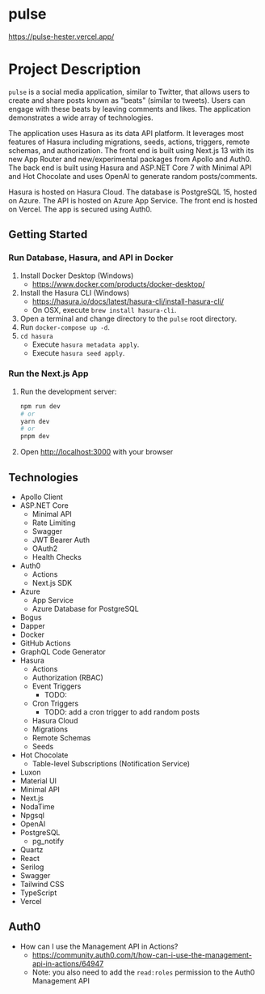 # pulse

https://pulse-hester.vercel.app/

# Project Description

`pulse` is a social media application, similar to Twitter, that allows users to create and share posts known as "beats" (similar to tweets). Users can engage with these beats by leaving comments and likes. The application demonstrates a wide array of technologies.

The application uses Hasura as its data API platform. It leverages most features of Hasura including migrations, seeds, actions, triggers, remote schemas, and authorization.
The front end is built using Next.js 13 with its new App Router and new/experimental packages from Apollo and Auth0.
The back end is built using Hasura and ASP.NET Core 7 with Minimal API and Hot Chocolate and uses OpenAI to generate random posts/comments.

Hasura is hosted on Hasura Cloud.
The database is PostgreSQL 15, hosted on Azure.
The API is hosted on Azure App Service.
The front end is hosted on Vercel.
The app is secured using Auth0.

## Getting Started

### Run Database, Hasura, and API in Docker

1. Install Docker Desktop (Windows)
   - https://www.docker.com/products/docker-desktop/
1. Install the Hasura CLI (Windows)
   - https://hasura.io/docs/latest/hasura-cli/install-hasura-cli/
   - On OSX, execute `brew install hasura-cli`.
1. Open a terminal and change directory to the `pulse` root directory.
1. Run `docker-compose up -d`.
1. `cd hasura`
   - Execute `hasura metadata apply`.
   - Execute `hasura seed apply`.

### Run the Next.js App

1. Run the development server:
    ```bash
    npm run dev
    # or
    yarn dev
    # or
    pnpm dev
    ```
2. Open [http://localhost:3000](http://localhost:3000) with your browser

## Technologies

- Apollo Client
- ASP.NET Core
    - Minimal API
    - Rate Limiting
    - Swagger
    - JWT Bearer Auth
    - OAuth2
    - Health Checks
- Auth0
    - Actions
    - Next.js SDK
- Azure
    - App Service
    - Azure Database for PostgreSQL
- Bogus
- Dapper
- Docker
- GitHub Actions
- GraphQL Code Generator
- Hasura
    - Actions
    - Authorization (RBAC)
    - Event Triggers
        - TODO:
    - Cron Triggers
        - TODO: add a cron trigger to add random posts
    - Hasura Cloud
    - Migrations
    - Remote Schemas
    - Seeds
- Hot Chocolate
    - Table-level Subscriptions (Notification Service)
- Luxon
- Material UI
- Minimal API
- Next.js
- NodaTime
- Npgsql
- OpenAI
- PostgreSQL
    - pg_notify
- Quartz
- React
- Serilog
- Swagger
- Tailwind CSS
- TypeScript
- Vercel

## Auth0

- How can I use the Management API in Actions?
    - https://community.auth0.com/t/how-can-i-use-the-management-api-in-actions/64947
    - Note: you also need to add the `read:roles` permission to the Auth0 Management API
